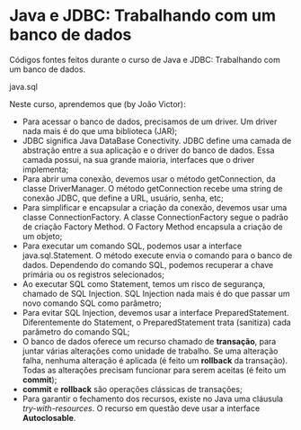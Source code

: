 # Java e JDBC: Trabalhando com um banco de dados

Códigos fontes feitos durante o curso de Java e JDBC: Trabalhando com um banco de dados.

java.sql

Neste curso, aprendemos que (by João Victor):
- Para acessar o banco de dados, precisamos de um driver. Um driver nada mais é do que uma biblioteca (JAR);
- JDBC significa Java DataBase Conectivity. JDBC define uma camada de abstração entre a sua aplicação e o driver do banco de dados. Essa camada possui, na sua grande maioria, interfaces que o driver implementa;
- Para abrir uma conexão, devemos usar o método getConnection, da classe DriverManager. O método getConnection recebe uma string de conexão JDBC, que define a URL, usuário, senha, etc;
- Para simplificar e encapsular a criação da conexão, devemos usar uma classe ConnectionFactory. A classe ConnectionFactory segue o padrão de criação Factory Method. O Factory Method encapsula a criação de um objeto;
- Para executar um comando SQL, podemos usar a interface java.sql.Statement. O método execute envia o comando para o banco de dados. Dependendo do comando SQL, podemos recuperar a chave primária ou os registros selecionados;
- Ao executar SQL como Statement, temos um risco de segurança, chamado de SQL Injection. SQL Injection nada mais é do que passar um novo comando SQL como parâmetro;
- Para evitar SQL Injection, devemos usar a interface PreparedStatement. Diferentemente do Statement, o PreparedStatement trata (sanitiza) cada parâmetro do comando SQL;
- O banco de dados oferece um recurso chamado de <b>transação</b>, para juntar várias alterações como unidade de trabalho. Se uma alteração falha, nenhuma alteração é aplicada (é feito um <b>rollback</b> da transação). Todas as alterações precisam funcionar para serem aceitas (é feito um <b>commit</b>);
- <b>commit</b> e <b>rollback</b> são operações clássicas de transações;
- Para garantir o fechamento dos recursos, existe no Java uma cláusula <i>try-with-resources</i>. O recurso em questão deve usar a interface <b>Autoclosable</b>.
